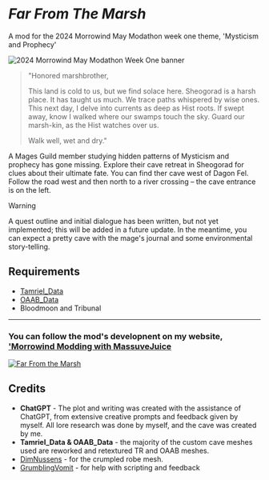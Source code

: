 # _Far From The Marsh_

A mod for the 2024 Morrowind May Modathon week one theme, 'Mysticism and Prophecy'

![2024 Morrowind May Modathon Week One banner](https://i.imgur.com/XWOUr1p.png)

> "Honored marshbrother,
>
> This land is cold to us, but we find solace here. Sheogorad is a harsh place. It has taught us much. We trace paths whispered by wise ones. This next day, I delve into currents as deep as Hist roots. If swept away, know I walked where our swamps touch the sky. Guard our marsh-kin, as the Hist watches over us.
>
> Walk well, wet and dry."

A Mages Guild member studying hidden patterns of Mysticism and prophecy has gone missing. Explore their cave retreat in Sheogorad for clues about their ultimate fate. You can find ther cave west of Dagon Fel. Follow the road west and then north to a river crossing – the cave entrance is on the left.

> [!WARNING]
> A quest outline and initial dialogue has been written, but not yet implemented; this will be added in a future update. In the meantime, you can expect a pretty cave with the mage's journal and some environmental story-telling. 

## Requirements
- [Tamriel_Data](https://www.nexusmods.com/morrowind/mods/44537)
- [OAAB_Data](https://www.nexusmods.com/morrowind/mods/49042)
- Bloodmoon and Tribunal

---

### You can follow the mod's developnent on my website, ['Morrowind Modding with MassuveJuice](https://morrowind-modding-with-massivejuice.vercel.app/00-projects/far-from-the-marsh/far-from-the-marsh-home/)

[![Far From the Marsh](https://i.imgur.com/LmCg5HX.png)](https://morrowind-modding-with-massivejuice.vercel.app/00-projects/far-from-the-marsh/far-from-the-marsh-home/)

## Credits

- **ChatGPT** - The plot and writing was created with the assistance of ChatGPT, from extensive creative prompts and feedback given by myself. All lore research was done by myself, and the cave was created by me.
- **Tamriel_Data & OAAB_Data** - the majority of the custom cave meshes used are reworked and retextured TR and OAAB meshes.
- [DimNussens](https://next.nexusmods.com/profile/DimNussens/about-me?gameId=100) - for the crumpled robe mesh.
- [GrumblingVomit](https://next.nexusmods.com/profile/GrumblingVomit/about-me?gameId=100) - for help with scripting and feedback
